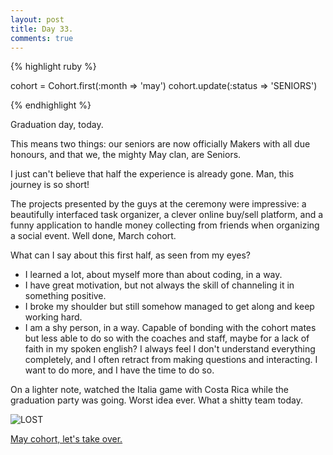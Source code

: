 ```yaml
---
layout: post
title: Day 33.
comments: true
---
```


{% highlight ruby %}

cohort = Cohort.first(:month => 'may')
cohort.update(:status => 'SENIORS')

{% endhighlight %}

Graduation day, today.

This means two things: our seniors are now officially Makers with all due honours, and that we, the mighty May clan, are Seniors.

I just can't believe that half the experience is already gone. Man, this journey is so short!

The projects presented by the guys at the ceremony were impressive: a beautifully interfaced task organizer, a clever online buy/sell platform, and a funny application to handle money collecting from friends when organizing a social event. Well done, March cohort.

What can I say about this first half, as seen from my eyes?

- I learned a lot, about myself more than about coding, in a way.
- I have great motivation, but not always the skill of channeling it in something positive.
- I broke my shoulder but still somehow managed to get along and keep working hard.
- I am a shy person, in a way. Capable of bonding with the cohort mates but less able to do so with the coaches and staff, maybe for a lack of faith in my spoken english? I always feel I don't understand everything completely, and I often retract from making questions and interacting. I want to do more, and I have the time to do so.

On a lighter note, watched the Italia game with Costa Rica while the graduation party was going. Worst idea ever. What a shitty team today. 

![LOST](http://federicomaffei.github.io/public/images/lost.jpg)

[May cohort, let's take over.](https://www.youtube.com/watch?v=FAnGnevKxJE)
